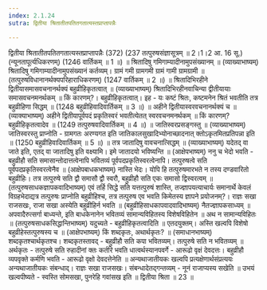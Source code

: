 ```yaml
---
index: 2.1.24
sutra: द्वितीया श्रितातीतपतितगतात्यस्तप्राप्तापन्नैः

---
```

 द्वितीया श्रितातीतपतितगतात्यस्तप्राप्तापन्नैः (372) (237 तत्पुरुषसंज्ञासूत्रम् ॥ 2।1।2 आ. 16 सू.) (न्यूनतापूर्त्यधिकरणम्) (1246 वार्तिकम् ॥ 1 ॥) ॥ श्रितादिषु गमिगाम्यादीनामुपसंख्यानम् ॥ (व्याख्याभाष्यम्) श्रितादिषु गमिगाम्यादीनामुपसंख्यानं कर्तव्यम्। ग्रामं गमी ग्रामगमी ग्रामं गामी ग्रामग्रामी ॥ (तत्पुरुषविधानानर्थक्यपरिहाराधिकरणम्) (1247 वार्तिकम् ॥ 2 ॥) ॥ श्रितादिभिरहीने द्वितीयासमासवचनानर्थक्यं बहुव्रीहिकृतत्वात् ॥ (व्याख्याभाष्यम्) श्रितादिभिरहीनवाचिन्या द्वीतीयायाः समासवचनमनर्थकम् ॥ किं कारणम्?। बहुव्रीहिकृतत्वात्। इह - यः कष्टं श्रितः, कष्टमनेन श्रितं भवतीति तत्र बहुव्रीहिणा सिद्धम् ॥ (1248 बहुव्रीहिवादिवार्तिकम् ॥ 3 ॥) ॥ अहीने द्वितीयास्वरवचनानर्थक्यं च ॥ (व्याक्याभाष्यम्) अहीने द्वितीयापूर्वपदं प्रकृतिस्वरं भवतीत्येतत् स्वरवचनमनर्थकम् ॥ किं कारणम्? बहुव्रीहिकृतत्वादेव ॥ (1249 तत्पुरुषवादिवार्तिकम् ॥ 4 ॥) ॥ जातिस्वरप्रसङ्गस्तु ॥ (व्याख्याभाष्यम्) जातिस्वरस्तु प्राप्नोति - ग्रामगतः अरण्यगत इति जातिकालसुखादिभ्योनाच्छादनात् क्तोऽकृतमितप्रतिपन्ना इति ॥ (1250 बहुव्रीहिवादिवार्तिकम् ॥ 5 ॥) ॥ तत्र जातादिषु वावचनात्सिद्धम् ॥ (व्याख्याभाष्यम्) यदेतद् वा जाते इति, एतद् वा जातादिषु इति वक्ष्यामि। इमे जातादयो भविष्यन्ति ॥ (आक्षेपभाष्यम्) ननु च भेदो भवति - बहुव्रीहौ सति समासान्तोदात्तत्वेनापि भवितव्यं पूर्वपदप्रकृतिस्वरत्वेनापि। तत्पुरुषत्वे सति पूर्वपदप्रकृतिस्वरत्वेनैव ॥ (आक्षेपबाधकभाष्यम्) नास्ति भेदः। योपि हि तत्पुरुषमारभते न तस्य दण्डवारितो बहुव्रीहिः। तत्र तत्पुरुषे सति द्वौ समासौ द्वौ स्वरौ, बहुव्रीहौ सति एकः समासो द्विस्वरत्वम् ॥ (तत्पुरुषसाधकज्ञापकवादिभाष्यम्) एवं तर्हि सिद्धे सति यत्तत्पुरुषं शास्ति, तज्ज्ञापयत्याचार्यः समानार्थे केवलं विग्रहभेदाद्यत्र तत्पुरुषः प्राप्नोति बहुव्रीहिश्च, तत्र तत्पुरुष एव भवति किमेतस्य ज्ञापने प्रयोजनम्?। राज्ञः सखा राजसखः, राजा सखा अस्येति बहुव्रीहिर्न भवति ॥ (बहुव्रीहिसाधकापवादवादिभाष्यम्) नैतज्ज्ञापकसाध्यम् ॥ अपवादैरुत्सर्गा बाध्यन्ते, इति बाधकेनानेन भवितव्यं सामान्यविहितस्य विशेषविहितेन ॥ अथ न सामान्यविहितः ॥ (तत्पुरुषसाधकसिद्धान्तिभाष्यम्) यदुच्यते - बहुव्रीहिकृतत्वादिति ॥ एतदयुक्तम्। अस्ति खल्वपि विशेषो बहुव्रीहेस्तत्पुरुषस्य च ॥ (आक्षेपभाष्यम्) किं शब्दकृतः, अथार्थकृतः? ॥ (समाधानभाष्यम्) शब्दकृतश्चार्थकृतश्च। शब्दकृतस्तावद् - बहुव्रीहौ सति कपा भवितव्यम्। तत्पुरुषे सति न भवितव्यम् ॥ अर्थकृतः - तत्पुरुषे सति रुहादीनां क्तः कर्तरि भवति धात्वर्थस्यानपवर्गे - आरूढो वृक्षं देवदत्तः। बहुव्रीहौ व्यपवृक्ते कर्मणि भवति - आरूढो वृक्षो देवदत्तेनेति ॥ अन्यथाजातीयकः खल्वपि प्रत्यक्षेणार्थसंप्रत्ययः अन्यथाजातीयकः संबन्धाद्। राज्ञः सखा राजसखः। संबन्धादेतद्गन्तव्यम् - नूनं राजाप्यस्य सखेति ॥ उभयं खल्वपीष्यते - स्वस्ति सोमसखा, पुनरेहि गवांसख इति ॥ द्वितीया श्रिता ॥ 23 ॥ 